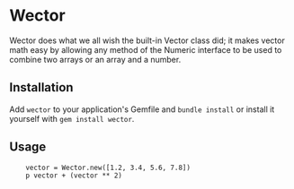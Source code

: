 # Wector

Wector does what we all wish the built-in Vector class did; it makes vector math easy by allowing any method of the Numeric interface to be used to combine two arrays or an array and a number.

## Installation

Add `wector` to your application's Gemfile and `bundle install` or install it yourself with `gem install wector`.

## Usage
		
		vector = Wector.new([1.2, 3.4, 5.6, 7.8])
		p vector + (vector ** 2)